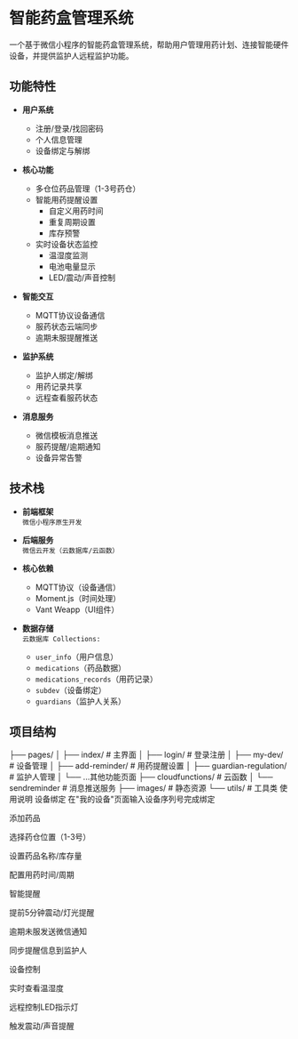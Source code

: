 # 智能药盒管理系统

一个基于微信小程序的智能药盒管理系统，帮助用户管理用药计划、连接智能硬件设备，并提供监护人远程监护功能。

## 功能特性

- **用户系统**
  - 注册/登录/找回密码
  - 个人信息管理
  - 设备绑定与解绑

- **核心功能**
  - 多仓位药品管理（1-3号药仓）
  - 智能用药提醒设置
    - 自定义用药时间
    - 重复周期设置
    - 库存预警
  - 实时设备状态监控
    - 温湿度监测
    - 电池电量显示
    - LED/震动/声音控制

- **智能交互**
  - MQTT协议设备通信
  - 服药状态云端同步
  - 逾期未服提醒推送

- **监护系统**
  - 监护人绑定/解绑
  - 用药记录共享
  - 远程查看服药状态

- **消息服务**
  - 微信模板消息推送
  - 服药提醒/逾期通知
  - 设备异常告警

## 技术栈

- **前端框架**  
  `微信小程序原生开发`

- **后端服务**  
  `微信云开发（云数据库/云函数）`

- **核心依赖**
  - MQTT协议（设备通信）
  - Moment.js（时间处理）
  - Vant Weapp（UI组件）

- **数据存储**  
  `云数据库 Collections:`
  - `user_info`（用户信息）
  - `medications`（药品数据）
  - `medications_records`（用药记录）
  - `subdev`（设备绑定）
  - `guardians`（监护人关系）

## 项目结构
├── pages/
│ ├── index/ # 主界面
│ ├── login/ # 登录注册
│ ├── my-dev/ # 设备管理
│ ├── add-reminder/ # 用药提醒设置
│ ├── guardian-regulation/ # 监护人管理
│ └── ...其他功能页面
├── cloudfunctions/ # 云函数
│ └── sendreminder # 消息推送服务
├── images/ # 静态资源
└── utils/ # 工具类
使用说明
设备绑定
在"我的设备"页面输入设备序列号完成绑定

添加药品

选择药仓位置（1-3号）

设置药品名称/库存量

配置用药时间/周期

智能提醒

提前5分钟震动/灯光提醒

逾期未服发送微信通知

同步提醒信息到监护人

设备控制

实时查看温湿度

远程控制LED指示灯

触发震动/声音提醒
